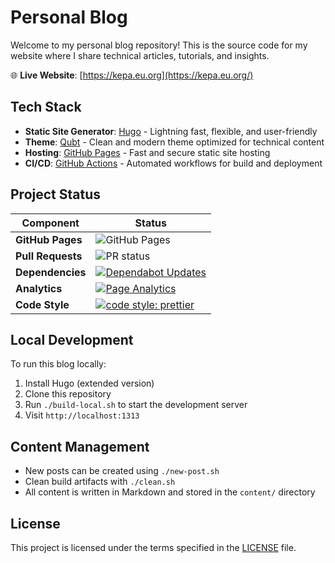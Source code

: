 # Personal Blog

Welcome to my personal blog repository! This is the source code for my website where I share technical articles, tutorials, and insights.

🌐 **Live Website**: [https://kepa.eu.org](https://kepa.eu.org/)

## Tech Stack

- **Static Site Generator**: [Hugo](https://gohugo.io/) - Lightning fast, flexible, and user-friendly
- **Theme**: [Qubt](https://github.com/chrede88/qubt) - Clean and modern theme optimized for technical content
- **Hosting**: [GitHub Pages](https://pages.github.com/) - Fast and secure static site hosting
- **CI/CD**: [GitHub Actions](https://github.com/features/actions) - Automated workflows for build and deployment

## Project Status

| Component         | Status                                                                                                                                                                                                                                    |
| ----------------- | ----------------------------------------------------------------------------------------------------------------------------------------------------------------------------------------------------------------------------------------- |
| **GitHub Pages**  | ![GitHub Pages](https://github.com/matikepa/matsonkepson.github.io/actions/workflows/hugo-deploy.yaml/badge.svg?branch=main)                                                                                                              |
| **Pull Requests** | ![PR status](https://github.com/matikepa/matsonkepson.github.io/actions/workflows/create-pr.yaml/badge.svg?branch=develop)                                                                                                                |
| **Dependencies**  | [![Dependabot Updates](https://github.com/matikepa/matsonkepson.github.io/actions/workflows/dependabot/dependabot-updates/badge.svg)](https://github.com/matikepa/matsonkepson.github.io/actions/workflows/dependabot/dependabot-updates) |
| **Analytics**     | [![Page Analytics](https://github.com/matikepa/matsonkepson.github.io/actions/workflows/analytics.yml/badge.svg)](https://github.com/matikepa/matsonkepson.github.io/actions/workflows/analytics.yml)                                     |
| **Code Style**    | [![code style: prettier](https://img.shields.io/badge/code_style-prettier-ff69b4.svg?style=flat-square)](https://github.com/prettier/prettier)                                                                                            |

## Local Development

To run this blog locally:

1. Install Hugo (extended version)
2. Clone this repository
3. Run `./build-local.sh` to start the development server
4. Visit `http://localhost:1313`

## Content Management

- New posts can be created using `./new-post.sh`
- Clean build artifacts with `./clean.sh`
- All content is written in Markdown and stored in the `content/` directory

## License

This project is licensed under the terms specified in the [LICENSE](LICENSE) file.
